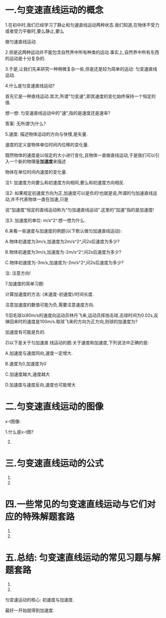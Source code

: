 # 一.匀变速直线运动的概念

1.在初中时,我们已经学习了静止和匀速直线运动两种状态.我们知道,在物体不受力或者受力平衡时,要么静止,要么

做匀速直线运动.

2.但是这两种运动并不能包含自然界中所有种类的运动.事实上,自然界中所有东西的运动是十分复杂的.

3.于是,让我们先来研究一种稍微复杂一些,但是还是较为简单的运动: 匀变速直线运动.

4.什么是匀变速直线运动?

首先它是一种直线运动.其次,所谓"匀变速",即其速度的变化始终保持一个恒定的值.

想一想: 匀变速直线运动中的"速",指的是速度还是速率?

答案: 无所谓!为什么?

5.速度: 描述物体运动的方向与快慢,是矢量.

速度的定义是物体单位时间内位移的变化量.

既然物体的速度是以恒定的大小进行变化,且物体一直做直线运动,于是我们可以引入一个新的物理量**加速度**来描述

物体在单位时间内速度的变化量.

注1: 加速度方向要么和初速度方向相同,要么和初速度方向相反.

注2: 如果规定初速度方向为正,加速度可以是负的!也就是说,所谓的匀加速直线运动,并不代表物体一直在加速,只是

说"加速度"恒定的直线运动称为"匀加速直线运动".这里的"加速"指的是加速度!

注3: 加速度的单位: m/s^2^.想一想为什么.

6.来看一些速度与加速度的例题(以下默认做匀加速直线运动):

A.物体初速度为3m/s,加速度为2m/s^2^,问2s后速度为多少?

B.物体初速度为3m/s,加速度为-2m/s^2^,问2s后速度为多少?

C.物体初速度为-3m/s,加速度为-2m/s^2^,问2s后速度为多少?

注: 注意方向!

7.加速度的简单习题:

计算加速度的方法: (末速度-初速度)/时间长度.

注意加速度的数值可能为负,需要注意速度方向.



1)羽毛球以80m/s的速度向运动员林丹飞来,运动员挥拍击球,击球时间为0.02s,反弹回来时的速度是100m/s.取球飞来的方向为正方向,则球的加速度为?



加速度有可能是负的. 

2)以下是关于匀加速直                                                                                                                                                                                                                                                                                                                                                                                                                                                                                                                                                                                                                                                                                                                                                                                                                                                                                                                                                                                                                                                                                                                                                                                                                                                             线运动的题:关于速度和加速度,下列说法中正确的是:



A.加速度与速度同向,速度一定增大.

B.速度为0,加速度为0

C.加速度越大,速度越大

D.加速度与速度反向,速度也可能增大



# 二.匀变速直线运动的图像

x-t图像:

1.什么是x-t图?

2.



# 三.匀变速直线运动的公式  

1.

2.



# 四.一些常见的匀变速直线运动与它们对应的特殊解题套路

1.

2.



# 五.总结: 匀变速直线运动的常见习题与解题套路

1.

2.

匀变速运动的核心: 初速度与加速度.

最好一开始就得到加速度.

